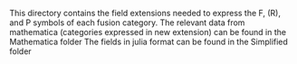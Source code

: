 This directory contains the field extensions needed to express the F, (R), and P symbols of each fusion category.
The relevant data from mathematica (categories expressed in new extension) can be found in the Mathematica folder 
The fields in julia format can be found in the Simplified folder
